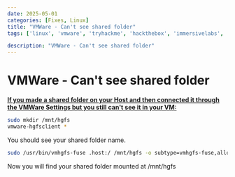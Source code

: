 ```yaml
---
date: 2025-05-01
categories: [Fixes, Linux]
title: "VMWare - Can't see shared folder"
tags: ['linux', 'vmware', 'tryhackme', 'hackthebox', 'immersivelabs', 'thm', 'iml', 'htb']

description: "VMWare - Can't see shared folder"
---
```


# VMWare - Can't see shared folder

**<u>If you made a shared folder on your Host and then connected it through the VMWare Settings but you still can't see it in your VM:</u>**

```bash
sudo mkdir /mnt/hgfs
vmware-hgfsclient *
```

You should see your shared folder name.

```bash
sudo /usr/bin/vmhgfs-fuse .host:/ /mnt/hgfs -o subtype=vmhgfs-fuse,allow_other
```

Now you will find your shared folder mounted at /mnt/hgfs

